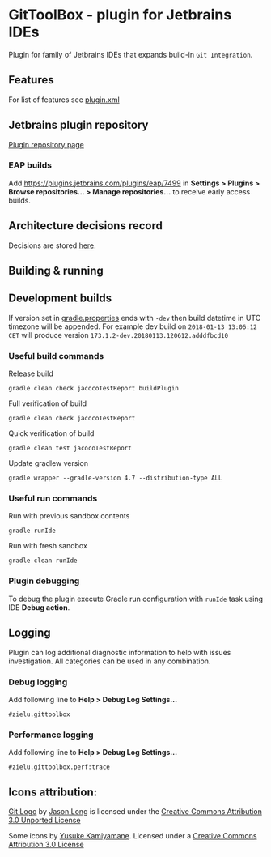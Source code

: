 GitToolBox - plugin for Jetbrains IDEs
======================================
Plugin for family of Jetbrains IDEs that expands build-in `Git Integration`.

## Features
For list of features see [plugin.xml](./GitToolBox/src/main/resources/META-INF/plugin.xml)

## Jetbrains plugin repository
[Plugin repository page](https://plugins.jetbrains.com/plugin/7499-gittoolbox)

### EAP builds
Add https://plugins.jetbrains.com/plugins/eap/7499 in **Settings > Plugins > Browse repositories... > Manage 
repositories...** to receive early access builds.

## Architecture decisions record
Decisions are stored [here](./GitToolBox/doc/arch).

## Building & running

## Development builds
If version set in [gradle.properties](./GitToolBox/gradle.properties) ends with `-dev` then build datetime in UTC timezone will be appended.
For example dev build on `2018-01-13 13:06:12 CET` will produce version `173.1.2-dev.20180113.120612.adddfbcd10`

### Useful build commands
Release build
```
gradle clean check jacocoTestReport buildPlugin
```
Full verification of build
```
gradle clean check jacocoTestReport
```
Quick verification of build
```
gradle clean test jacocoTestReport
```
Update gradlew version
```
gradle wrapper --gradle-version 4.7 --distribution-type ALL
```

### Useful run commands
Run with previous sandbox contents
```
gradle runIde
```
Run with fresh sandbox
```
gradle clean runIde
```

### Plugin debugging
To debug the plugin execute Gradle run configuration with `runIde` task using IDE **Debug action**.

## Logging
Plugin can log additional diagnostic information to help with issues investigation. All categories can be used in any combination.

### Debug logging
Add following line to **Help > Debug Log Settings...**
```
#zielu.gittoolbox
```

### Performance logging
Add following line to **Help > Debug Log Settings...**
```
#zielu.gittoolbox.perf:trace
```

## Icons attribution:

[Git Logo](https://git-scm.com/downloads/logos) by [Jason Long](https://twitter.com/jasonlong) is licensed under the [Creative Commons Attribution 3.0 Unported License](https://creativecommons.org/licenses/by/3.0/)

Some icons by [Yusuke Kamiyamane](http://p.yusukekamiyamane.com). Licensed under a [Creative Commons Attribution 3.0 License](http://creativecommons.org/licenses/by/3.0/)
